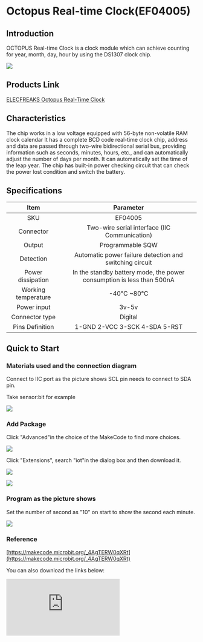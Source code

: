 # Octopus Real-time Clock(EF04005)

## Introduction

 OCTOPUS Real-time Clock is a clock module which can achieve counting for year, month, day, hour by using the DS1307 clock chip.

 ![](./images/gqYrhXw.jpg)


## Products Link

[ELECFREAKS Octopus Real-Time Clock](https://shop.elecfreaks.com/products/elecfreaks-octopus-real-time-clock?_pos=1&_sid=a68bda9e8&_ss=r)


## Characteristics



 The chip works in a low voltage equipped with 56-byte non-volatile RAM clock calendar
 It has a complete BCD code real-time clock chip, address and data are passed through two-wire bidirectional serial bus, providing information such as seconds, minutes, hours, etc., and can automatically adjust the number of days per month.
 It can automatically set the time of the leap year.
 The chip has built-in power checking circuit that can check the power lost condition and switch the battery.

## Specifications


Item | Parameter
:-: | :-:
SKU|EF04005
Connector|Two-wire serial interface (IIC Communication)
Output|Programmable SQW
Detection|Automatic power failure detection and switching circuit
Power dissipation|In the standby battery mode, the power consumption is less than 500nA
Working temperature|-40℃ ~80℃
Power input|3v-5v
Connector type|Digital
Pins Definition|1-GND 2-VCC 3-SCK 4-SDA 5-RST

## Quick to  Start


### Materials used and the connection diagram

 Connect to IIC port as the picture shows
 SCL pin needs to connect to SDA pin.

Take sensor:bit for example

 ![](./images/WrOpBWb.png)

### Add Package

 Click "Advanced"in the choice of the MakeCode to find more choices.

 ![](./images/smtcNoB.png)

 Click "Extensions", search "iot"in the dialog box and then download it.

 ![](./images/AaZxCEb.jpg)

 ![](./images/pVEXZaA.png)

### Program as the picture shows

 Set the number of second as "10" on start to show the second each minute.

 ![](./images/pOLA97P.png)

### Reference

[https://makecode.microbit.org/_4AgTERW0qXRt](https://makecode.microbit.org/_4AgTERW0qXRt)

You can also download the links below:


<div
    style={{
        position: 'relative',
        paddingBottom: '60%',
        overflow: 'hidden',
    }}
>
    <iframe
        src="https://makecode.microbit.org/_DdAU5d4kMJDh"
        frameborder="0"
        sandbox="allow-popups allow-forms allow-scripts allow-same-origin"
        style={{
            position: 'absolute',
            width: '100%',
            height: '100%',
        }}
    />
</div>


### Result

 The current number of second is shown on the micro:bit each minute.

## Relevant Cases


## Technique Files
